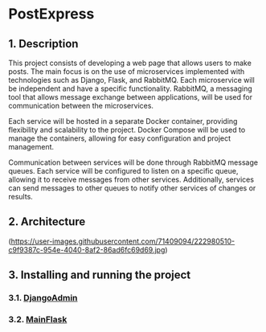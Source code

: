 # PostExpress

## 1. Description

This project consists of developing a web page that allows users to make posts. 
The main focus is on the use of microservices implemented with technologies such as Django, 
Flask, and RabbitMQ. Each microservice will be independent and have a specific functionality. 
RabbitMQ, a messaging tool that allows message exchange between applications, 
will be used for communication between the microservices.

Each service will be hosted in a separate Docker container, providing flexibility and scalability 
to the project. Docker Compose will be used to manage the containers, allowing for easy configuration 
and project management.

Communication between services will be done through RabbitMQ message queues. Each service will 
be configured to listen on a specific queue, allowing it to receive messages from other services. 
Additionally, services can send messages to other queues to notify other services of changes or results.

## 2. Architecture
(https://user-images.githubusercontent.com/71409094/222980510-c9f9387c-954e-4040-8af2-86ad6fc69d69.jpg)
## 3. Installing and running the project
### 3.1. [DjangoAdmin](https://gitlab.com/juancamilosuarez3/postexpress/-/tree/master/DjangoAdmin)
### 3.2. [MainFlask](https://gitlab.com/juancamilosuarez3/postexpress/-/tree/master/MainFlask)